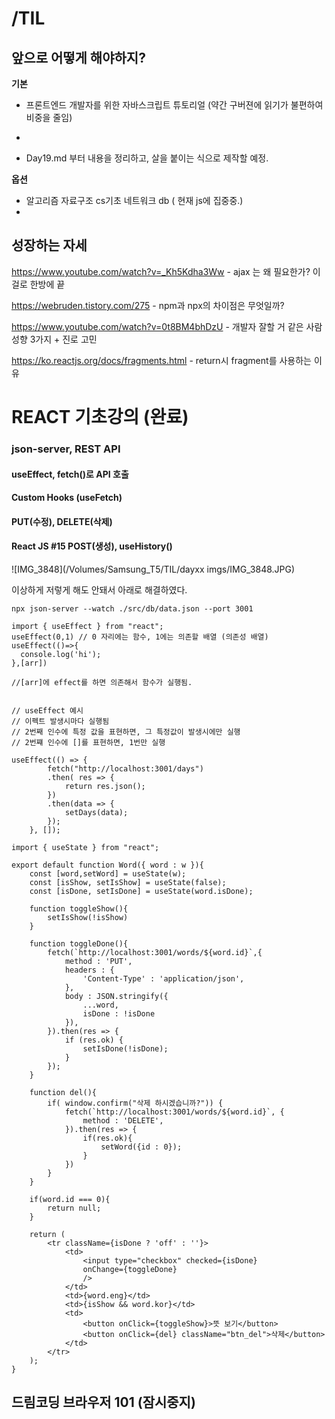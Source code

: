 # /TIL

## 앞으로 어떻게 해야하지?

**기본**


+ 프론트엔드 개발자를 위한 자바스크립트 튜토리얼 (약간 구버젼에 읽기가 불편하여 비중을 줄임)

+ [모던 JavaScript 튜토리얼 (기본) ]: https://ko.javascript.info/

+ Day19.md 부터 내용을 정리하고, 살을 붙이는 식으로 제작할 예정.

**옵션**

+ 알고리즘 자료구조 cs기초 네트워크 db ( 현재 js에 집중중.)
+ 

## 성장하는 자세

https://www.youtube.com/watch?v=_Kh5Kdha3Ww - ajax 는 왜 필요한가? 이걸로 한방에 끝

https://webruden.tistory.com/275 - npm과 npx의 차이점은 무엇일까?

https://www.youtube.com/watch?v=0t8BM4bhDzU - 개발자 잘할 거 같은 사람 성향 3가지 + 진로 고민

https://ko.reactjs.org/docs/fragments.html - return시 fragment를 사용하는 이유

# REACT 기초강의 (완료)

### json-server, REST API

####  useEffect, fetch()로 API 호출

#### Custom Hooks (useFetch)

#### PUT(수정), DELETE(삭제)

#### React JS #15 POST(생성), useHistory()

![IMG_3848](/Volumes/Samsung_T5/TIL/dayxx imgs/IMG_3848.JPG)

이상하게 저렇게 해도 안돼서 아래로 해결하였다.

```react
npx json-server --watch ./src/db/data.json --port 3001 
```



```react
import { useEffect } from "react";
useEffect(0,1) // 0 자리에는 함수, 1에는 의존할 배열 (의존성 배열)
useEffect(()=>{
  console.log('hi');
},[arr])

//[arr]에 effect를 하면 의존해서 함수가 실행됨.
```

```react
   
// useEffect 예시
// 이펙트 발생시마다 실행됨
// 2번째 인수에 특정 값을 표현하면, 그 특정값이 발생시에만 실행
// 2번쨰 인수에 []를 표현하면, 1번만 실행

useEffect(() => {
        fetch("http://localhost:3001/days")
        .then( res => {
            return res.json();
        })
        .then(data => {
            setDays(data);
        });
    }, []);
```

```react
import { useState } from "react";

export default function Word({ word : w }){
    const [word,setWord] = useState(w);
    const [isShow, setIsShow] = useState(false);
    const [isDone, setIsDone] = useState(word.isDone);
    
    function toggleShow(){
        setIsShow(!isShow) 
    }

    function toggleDone(){
        fetch(`http://localhost:3001/words/${word.id}`,{
            method : 'PUT',
            headers : {
                'Content-Type' : 'application/json',
            },
            body : JSON.stringify({
                ...word,
                isDone : !isDone
            }),
        }).then(res => {
            if (res.ok) {
                setIsDone(!isDone);
            }
        });
    }

    function del(){
        if( window.confirm("삭제 하시겠습니까?")) {
            fetch(`http://localhost:3001/words/${word.id}`, {
                method : 'DELETE',
            }).then(res => {
                if(res.ok){
                    setWord({id : 0});
                }
            })
        }
    }

    if(word.id === 0){
        return null;
    }

    return (
        <tr className={isDone ? 'off' : ''}>
            <td>
                <input type="checkbox" checked={isDone}
                onChange={toggleDone}
                />
            </td>
            <td>{word.eng}</td>
            <td>{isShow && word.kor}</td>
            <td>
                <button onClick={toggleShow}>뜻 보기</button>
                <button onClick={del} className="btn_del">삭제</button>
            </td>
        </tr>
    );
}
```




##  드림코딩 브라우저 101 (잠시중지)

